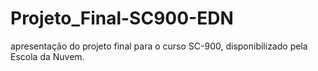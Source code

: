 # Projeto_Final-SC900-EDN
apresentação do projeto final para o curso SC-900, disponibilizado pela Escola da Nuvem.
